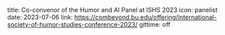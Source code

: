 title: Co-convenor of the Humor and AI Panel at ISHS 2023
icon: panelist
date: 2023-07-06
link: https://combeyond.bu.edu/offering/international-society-of-humor-studies-conference-2023/
gittime: off

